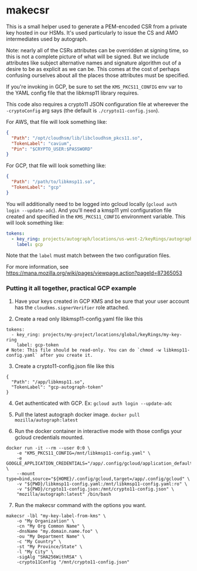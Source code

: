 # makecsr

This is a small helper used to generate a PEM-encoded CSR from a private key
hosted in our HSMs. It's used particularly to issue the CS and AMO intermediates
used by autograph.

Note: nearly all of the CSRs attributes can be overridden at signing time, so
this is not a complete picture of what will be signed. But we include attributes
like subject alternative names and signature algorithm out of a desire to be as
explicit as we can be. This comes at the cost of perhaps confusing ourselves
about all the places those attributes must be specified.

If you're invoking in GCP, be sure to set the `KMS_PKCS11_CONFIG` env var to the
YAML config file that the libkmsp11 library requires.

This code also requires a crypto11 JSON configuration file at whereever the
`-cryptoConfig` arg says (the default is `./crypto11-config.json`).

For AWS, that file will look something like:

```json
{
  "Path": "/opt/cloudhsm/lib/libcloudhsm_pkcs11.so",
  "TokenLabel": "cavium",
  "Pin": "$CRYPTO_USER:$PASSWORD"
}
```

For GCP, that file will look something like:

```json
{
  "Path": "/path/to/libkmsp11.so",
  "TokenLabel": "gcp"
}
```

You will additionally need to be logged into gcloud locally (`gcloud auth login
--update-adc`). And you'll need a kmsp11 yml configuration file created and
specified in the `KMS_PKCS11_CONFIG` environment variable. This will look
something like:

```yaml
tokens:
  - key_ring: projects/autograph/locations/us-west-2/keyRings/autograph-keyring
    label: gcp
```

Note that the `label` must match between the two configuration files.

For more information, see
https://mana.mozilla.org/wiki/pages/viewpage.action?pageId=87365053

### Putting it all together, practical GCP example
1. Have your keys created in GCP KMS and be sure that your user account has the `cloudkms.signerVerifier` role attached.

2. Create a read only libkmsp11-config.yaml file like this
```
tokens:
  - key_ring: projects/my-project/locations/global/keyRings/my-key-ring
    label: gcp-token
# Note: This file should be read-only. You can do `chmod -w libkmsp11-config.yaml` after you create it.
```

3. Create a crypto11-config.json file like this
```
{
  "Path": "/app/libkmsp11.so",
  "TokenLabel": "gcp-autograph-token"
}
```

4. Get authenticated with GCP. Ex: `gcloud auth login --update-adc`

5. Pull the latest autograph docker image. `docker pull mozilla/autograph:latest`

6. Run the docker container in interactive mode with those configs your gcloud credentials mounted.
```
docker run -it --rm --user 0:0 \
    -e "KMS_PKCS11_CONFIG=/mnt/libkmsp11-config.yaml" \
    -e GOOGLE_APPLICATION_CREDENTIALS="/app/.config/gcloud/application_default_credentials.json" \
    --mount type=bind,source="${HOME}/.config/gcloud,target=/app/.config/gcloud" \
    -v "${PWD}/libkmsp11-config.yaml:/mnt/libkmsp11-config.yaml:ro" \
    -v "${PWD}/crypto11-config.json:/mnt/crypto11-config.json" \
    "mozilla/autograph:latest" /bin/bash
```

7. Run the makecsr command with the options you want.
```
makecsr -lbl "my-key-label-from-kms" \
    -o "My Organization" \
    -cn "My Org Common Name" \
    -dnsName "my.domain.name.foo" \
    -ou "My Department Name" \
    -c "My Country" \
    -st "My Province/State" \
    -l "My City" \
    -sigAlg "SHA256WithRSA" \
    -crypto11Config "/mnt/crypto11-config.json"
```
